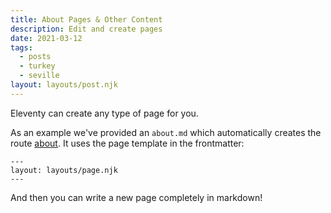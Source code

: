 ```yaml
---
title: About Pages & Other Content
description: Edit and create pages
date: 2021-03-12
tags:
  - posts
  - turkey
  - seville
layout: layouts/post.njk
---
```


Eleventy can create any type of page for you. 

As an example we've provided an `about.md` which automatically creates the route [about](/about). It uses the page template in the frontmatter:
```
---
layout: layouts/page.njk
---
```

And then you can write a new page completely in markdown!